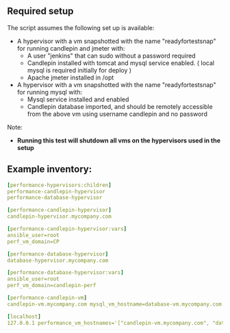 ## Required setup

The script assumes the following set up is available:

 * A hypervisor with a vm snapshotted with the name "readyfortestsnap" for running candlepin and jmeter with:
   * A user "jenkins" that can sudo without a password required
   * Candlepin installed with tomcat and mysql service enabled. ( local mysql is required initially for deploy )
   * Apache jmeter installed in /opt
 * A hypervisor with a vm snapshotted with the name "readyfortestsnap" for running mysql with:
   * Mysql service installed and enabled
   * Candlepin database imported, and should be remotely accessible from the above vm using username candlepin and no password

Note:
 * **Running this test will shutdown all vms on the hypervisors used in the setup**

## Example inventory:

```yaml
[performance-hypervisors:children]
performance-candlepin-hypervisor
performance-database-hypervisor

[performance-candlepin-hypervisor]
candlepin-hypervisor.mycompany.com

[performance-candlepin-hypervisor:vars]
ansible_user=root
perf_vm_domain=CP

[performance-database-hypervisor]
database-hypervisor.mycompany.com

[performance-database-hypervisor:vars]
ansible_user=root
perf_vm_domain=candlepin-perf

[performance-candlepin-vm]
candlepin-vm.mycompany.com mysql_vm_hostname=database-vm.mycompany.com

[localhost]
127.0.0.1 performance_vm_hostnames='["candlepin-vm.mycompany.com", "database-vm.mycompany.com"]' connection=local
```
